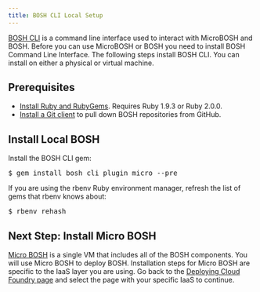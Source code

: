 ```yaml
---
title: BOSH CLI Local Setup
---
```


[BOSH CLI](/bosh/reference/bosh-cli.html) is a command line interface used to interact with MicroBOSH and BOSH. Before you can use MicroBOSH or BOSH you need to install BOSH Command Line Interface. The following steps install BOSH CLI. You can install on either a physical or virtual machine.

## Prerequisites ##

* [Install Ruby and RubyGems](http://docs.cloudfoundry.com/docs/common/install_ruby.html). Requires Ruby 1.9.3 or Ruby 2.0.0.
* [Install a Git client](http://docs.cloudfoundry.com/docs/common/install_git.html) to pull down BOSH repositories from GitHub.

## Install Local BOSH ##

Install the BOSH CLI gem:

<pre class="terminal">
$ gem install bosh_cli_plugin_micro --pre
</pre>

If you are using the rbenv Ruby environment manager, refresh the list of gems that rbenv knows about:

<pre class="terminal">
$ rbenv rehash
</pre>

## Next Step: Install Micro BOSH
[Micro BOSH](/bosh/components/micro-bosh.html) is a single VM that includes all of the BOSH components. You will use Micro BOSH to deploy BOSH. Installation steps for Micro BOSH are specific to the IaaS layer you are using. Go back to the [Deploying Cloud Foundry page](/deploying/) and select the page with your specific IaaS to continue.
